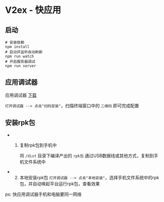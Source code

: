 # V2ex - 快应用

## 启动

```shell
# 安装依赖
npm install
# 启动并监听自动刷新
npm run watch
# 开启服务器调试
npm run server
```

## 应用调试器

  应用调试器 [下载](https://www.quickapp.cn/docCenter/post/69)

  `打开调试器 --> 点击"扫码安装"`，扫描终端窗口中的 `二维码` 即可完成配置

## 安装rpk包

- 1. 复制rpk包到手机中

      将 `/dist` 目录下编译产出的 `rpk包` 通过USB数据线或其他方式，复制到手机文件系统中

- 2. 本地安装rpk包
      `打开调试器 --> 点击"本地安装"`，选择手机文件系统中的rpk包，并自动唤起平台运行rpk包，查看效果


ps: 快应用调试器手机和电脑要同一网络